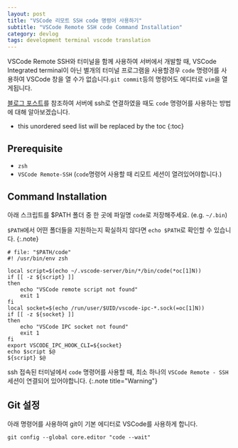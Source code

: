 ```yaml
---
layout: post
title: "VSCode 리모트 SSH code 명령어 사용하기"
subtitle: "VSCode Remote SSH code Command Installation"
category: devlog
tags: development terminal vscode translation
---
```


VSCode Remote SSH와 터미널을 함께 사용하여 서버에서 개발할 때, VSCode Integrated terminal이 아닌
별개의 터미널 프로그램을 사용할경우 `code` 명령어를 사용하여 VSCode 창을 열 수가 없습니다.`git commit`등의 명령어도 에디터로
`vim`을 열게됩니다.

[블로그 포스트](https://ianloic.com/2021/02/16/vscode-remote-and-the-command-line/)를 참조하여 서버에 ssh로 연결하였을 때도
`code` 명령어를 사용하는 방법에 대해 알아보겠습니다.

<!--more-->

* this unordered seed list will be replaced by the toc
{:toc}

## Prerequisite

* `zsh`
* `VSCode Remote-SSH` (`code`명령어 사용할 때 리모트 세션이 열려있어야합니다.)

## Command Installation

아래 스크립트를 $PATH 폴더 중 한 곳에 파일명 `code`로 저장해주세요. (e.g. `~/.bin`)

`$PATH`에서 어떤 폴더들을 지원하는지 확실하지 않다면 `echo $PATH`로 확인할 수 있습니다.
{:.note}

```shell
# file: "$PATH/code"
#! /usr/bin/env zsh

local script=$(echo ~/.vscode-server/bin/*/bin/code(*oc[1]N))
if [[ -z ${script} ]]
then
    echo "VSCode remote script not found"
    exit 1
fi
local socket=$(echo /run/user/$UID/vscode-ipc-*.sock(=oc[1]N))
if [[ -z ${socket} ]]
then
    echo "VSCode IPC socket not found"
    exit 1
fi
export VSCODE_IPC_HOOK_CLI=${socket}
echo $script $@
${script} $@
```

ssh 접속된 터미널에서 `code` 명령어를 사용할 때, 최소 하나의 `VSCode Remote - SSH` 세션이 연결되어 있어야합니다.
{:.note title="Warning"}

## Git 설정

아래 명령어를 사용하여 git이 기본 에디터로 VSCode를 사용하게 합니다.

```shell
git config --global core.editor "code --wait"
```
